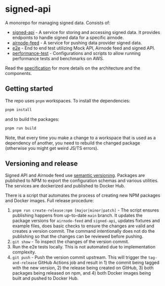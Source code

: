 # signed-api

A monorepo for managing signed data. Consists of:

- [signed-api](./packages/signed-api/README.md) - A service for storing and accessing signed data. It provides endpoints
  to handle signed data for a specific airnode.
- [airnode-feed](./packages/airnode-feed/README.md) - A service for pushing data provider signed data.
- [e2e](./packages/e2e/README.md) - End to end test utilizing Mock API, Airnode feed and signed API.
- [performance-test](./packages/performance-test/README.md) - Configurations and scripts to allow running performance
  tests and benchmarks on AWS.

Read the
[specification](https://docs.google.com/document/d/1-kUPIXSD4ZW1SGs_P8HsejC9k9aHB-NXs9_6-OclnmE/edit#heading=h.i307237rdfda)
for more details on the architecture and the components.

## Getting started

The repo uses `pnpm` workspaces. To install the dependencies:

```sh
pnpm install
```

and to build the packages:

```sh
pnpm run build
```

Note, that every time you make a change to a workspace that is used as a dependency of another, you need to rebuild the
changed package (otherwise you might get weird JS/TS errors).

## Versioning and release

Signed API and Airnode feed use [semantic versioning](https://semver.org/). Packages are published to NPM to export the
configuration schemas and various utilities. The services are dockerized and published to Docker Hub.

There is a script that automates the process of creating new NPM packages and Docker images. Full release procedure:

1. `pnpm run create-release:npm [major|minor|patch]` - The script ensures publishing happens from up-to-date `main`
   branch. It updates the package versions for `airnode-feed` and `signed-api`, updates fixtures and example files, does
   basic checks to ensure the changes are valid and creates a version commit. The command intentionally does not do the
   publishing so that the changes can be reviewed before pushing.
2. `git show` - To inspect the changes of the version commit.
3. Run the e2e tests locally. This is not automated due to implementation complexity.
4. `git push` - Push the version commit upstream. This will trigger the `tag-and-release` GitHub Actions job and result
   in 1) the commit being tagged with the new version, 2) the release being created on GitHub, 3) both packages being
   released on npm, and 4) both Docker images being built and pushed to Docker Hub.
